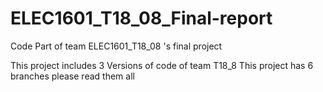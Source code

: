 # ELEC1601_T18_08_Final-report
Code Part of team ELEC1601_T18_08 's final project

This project includes 3 Versions of code of team T18_8
This project has 6 branches please read them all
